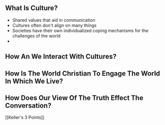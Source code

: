 ## What Is Culture?

- Shared values that aid in communication
- Cultures often don't align on many things
- Societies have their own individualized coping mechanisms for the challenges of the world
- 

## How An We Interact With Cultures?



## How Is The World Christian To Engage The World In Which We Live?



## How Does Our View Of The Truth Effect The Conversation?

[[Keller's 3 Points]]
